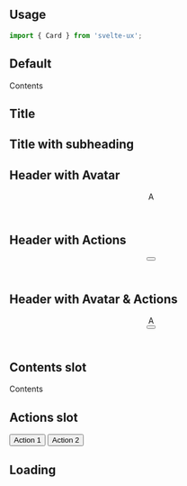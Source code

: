 <script lang="ts">
  import { mdiDotsVertical } from '@mdi/js';

  import AppBar from '../components/AppBar.svelte';
  import Avatar from '../components/Avatar.svelte';
  import Button from '../components/Button.svelte';
  import Card from '../components/Card.svelte';
  import Header from '../components/Header.svelte';
  import Preview from '../components/Preview.svelte';
</script>

## Usage

```js
import { Card } from 'svelte-ux';
```

## Default

<Preview>
  <Card>Contents</Card>
</Preview>

## Title

<Preview>
  <Card title="Title" />
</Preview>

## Title with subheading

<Preview>
  <Card title="Title" subheading="Subheading" />
</Preview>

## Header with Avatar

<Preview>
  <Card>
    <Header title="Title" subheading="Subheading" slot="header">
      <div slot="avatar">
        <Avatar class="bg-blue-500 text-white font-bold">A</Avatar>
      </div>
    </Header>
  </Card>
</Preview>

## Header with Actions

<Preview>
  <Card>
    <Header title="Title" subheading="Subheading" slot="header">
      <div slot="actions">
        <Button icon={mdiDotsVertical} class="w-12 h-12" />
      </div>
    </Header>
  </Card>
</Preview>

## Header with Avatar & Actions

<Preview>
  <Card>
    <Header title="Title" subheading="Subheading" slot="header">
      <div slot="avatar">
        <Avatar class="bg-blue-500 text-white font-bold">A</Avatar>
      </div>
      <div slot="actions">
        <Button icon={mdiDotsVertical} class="w-12 h-12" />
      </div>
    </Header>
  </Card>
</Preview>

## Contents slot

<Preview>
  <Card title="Title" subheading="Subheading">
    <div slot="contents">Contents</div>
  </Card>
</Preview>

## Actions slot

<Preview>
  <Card title="Title" subheading="Subheading">
    <div slot="actions">
      <Button>Action 1</Button>
      <Button>Action 2</Button>
    </div>
  </Card>
</Preview>

## Loading

<Preview>
  <Card title="Title" loading />
</Preview>
